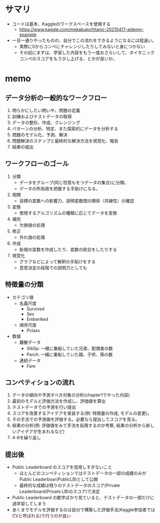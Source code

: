 # サマリ
- コードは基本、Kaggleのワークスペースを使用する
    - https://www.kaggle.com/mekabuko/titanic-20210417-aidemy-example
- 一旦一通りやったものの、自分でこの流れをできるようになるには程遠い。
    - 実際に0からコンペにチャレンジしたりしてみないと身につかない
    - その前にまずは、学習した内容をもう一度おさらいして、タイタニックコンペのスコアをもう少し上げる、とかが良いか。

# memo
## データ分析の一般的なワークフロー
1. 明らかにしたい問いや、問題の定義
1. 訓練およびテストデータの取得
1. データの整形、作成、クレンジング
1. パターンの分析、特定、また探索的にデータを分析する
1. 問題のモデル化、予測、解決
1. 問題解決のステップと最終的な解決方法を視覚化、報告
1. 結果の提出

## ワークフローのゴール
1. 分類
    - データをグループ(同じ性質もをつデータの集合)に分類。
    - データの所為捨を把握する手助けになる。
2. 相関
    - 目標の変数への影響力、説明変数間の関係（共線性）の確認
3. 変換
    - 使用するアルゴリズムの種類に応じてデータを変換
4. 補完
    - 欠損値の処理
5. 修正
    - 外れ値の処理
6. 作成
    - 新規の変数を作成したり、変数の統合をしたりする
7. 視覚化
    - グラフなどによって解釈の手助けをする
    - 意思決定の段階での説明力としても

## 特徴量の分類
- カテゴリ値
    - 名義尺度
        - Survived
        - Sex
        - Emberlked
    - 順序尺度
        - Pclass
- 数値
    - 離散データ
        - SibSp: 一緒に乗船していた兄弟、配偶者の数
        - Parch: 一緒に乗船していた親、子供、孫の数
    - 連続データ
        - Fare

## コンペティションの流れ
 1. データの傾向や予測すべき対象の分析(chapter1でやった内容) 
 1. 最初のモデルと評価方法を作成し、評価値を算出 
 1. テストデータでの予測を行い提出 
 1. スコアを改善するアイデアを実装する(例: 特徴量の作成, モデルの変更)。 
 1. その手法での予測値を評価する。必要なら提出してスコアを見る。 
 1. 結果の分析(例: 評価値をみて手法を採用するのか考察, 結果の分析から新しいアイデアが生まれるなど) 
 1. 4-6を繰り返し

 ## 提出後
 - Public Leaderboard のスコアを信用しすぎないこと
    - ほとんどのコンペティションではテストデータの一部の成績のみがPublic Leaderboar(PublicLB)として公開
    - 最終的な成績は残りのテストデータのスコア(Private Leaderboard(Private LB)のスコア)で決定
- Public Leaderboard の数字ばかり見ていると、テストデータの一部だけに過学習してしまう
- あくまでモデルを評価するのは自分で構築した評価手法(Kaggle参加者ではCVと呼ばれる)で行うのが良い